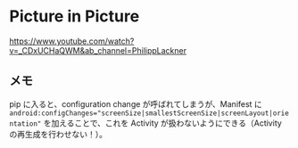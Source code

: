 # Picture in Picture

https://www.youtube.com/watch?v=_CDxUCHaQWM&ab_channel=PhilippLackner

## メモ

pip に入ると、configuration change が呼ばれてしまうが、Manifest に `android:configChanges="screenSize|smallestScreenSize|screenLayout|orientation"` を加えることで、これを Activity が扱わないようにできる（Activity の再生成を行わせない！）。
